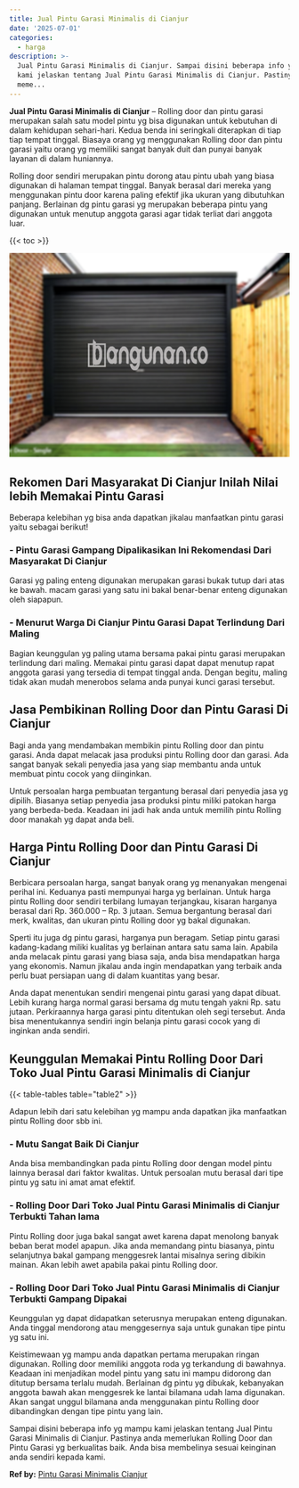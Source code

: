```yaml
---
title: Jual Pintu Garasi Minimalis di Cianjur
date: '2025-07-01'
categories:
  - harga
description: >-
  Jual Pintu Garasi Minimalis di Cianjur. Sampai disini beberapa info yg mampu
  kami jelaskan tentang Jual Pintu Garasi Minimalis di Cianjur. Pastinya anda
  meme...
---
```


**Jual Pintu Garasi Minimalis di Cianjur** – Rolling door dan pintu garasi merupakan salah satu model pintu yg bisa digunakan untuk kebutuhan di dalam kehidupan sehari-hari. Kedua benda ini seringkali diterapkan di tiap tiap tempat tinggal. Biasaya orang yg menggunakan Rolling door dan pintu garasi yaitu orang yg memiliki sangat banyak duit dan punyai banyak layanan di dalam huniannya.

Rolling door sendiri merupakan pintu dorong atau pintu ubah yang biasa digunakan di halaman tempat tinggal. Banyak berasal dari mereka yang menggunakan pintu door karena paling efektif jika ukuran yang dibutuhkan panjang. Berlainan dg pintu garasi yg merupakan beberapa pintu yang digunakan untuk menutup anggota garasi agar tidak terliat dari anggota luar.

{{< toc >}}

![Jual Pintu Garasi Minimalis di Cianjur](/images/pintu-garasi-05.png)

## Rekomen Dari Masyarakat Di Cianjur Inilah Nilai lebih Memakai Pintu Garasi

Beberapa kelebihan yg bisa anda dapatkan jikalau manfaatkan pintu garasi yaitu sebagai berikut!

### \- Pintu Garasi Gampang Dipalikasikan Ini Rekomendasi Dari Masyarakat Di Cianjur

Garasi yg paling enteng digunakan merupakan garasi bukak tutup dari atas ke bawah. macam garasi yang satu ini bakal benar-benar enteng digunakan oleh siapapun.

### \- Menurut Warga Di Cianjur Pintu Garasi Dapat Terlindung Dari Maling

Bagian keunggulan yg paling utama bersama pakai pintu garasi merupakan terlindung dari maling. Memakai pintu garasi dapat dapat menutup rapat anggota garasi yang tersedia di tempat tinggal anda. Dengan begitu, maling tidak akan mudah menerobos selama anda punyai kunci garasi tersebut.

## Jasa Pembikinan Rolling Door dan Pintu Garasi Di Cianjur

Bagi anda yang mendambakan membikin pintu Rolling door dan pintu garasi. Anda dapat melacak jasa produksi pintu Rolling door dan garasi. Ada sangat banyak sekali penyedia jasa yang siap membantu anda untuk membuat pintu cocok yang diinginkan.

Untuk persoalan harga pembuatan tergantung berasal dari penyedia jasa yg dipilih. Biasanya setiap penyedia jasa produksi pintu miliki patokan harga yang berbeda-beda. Keadaan ini jadi hak anda untuk memilih pintu Rolling door manakah yg dapat anda beli.

## Harga Pintu Rolling Door dan Pintu Garasi Di Cianjur

Berbicara persoalan harga, sangat banyak orang yg menanyakan mengenai perihal ini. Keduanya pasti mempunyai harga yg berlainan. Untuk harga pintu Rolling door sendiri terbilang lumayan terjangkau, kisaran harganya berasal dari Rp. 360.000 – Rp. 3 jutaan. Semua bergantung berasal dari merk, kwalitas, dan ukuran pintu Rolling door yg bakal digunakan.

Sperti itu juga dg pintu garasi, harganya pun beragam. Setiap pintu garasi kadang-kadang miliki kualitas yg berlainan antara satu sama lain. Apabila anda melacak pintu garasi yang biasa saja, anda bisa mendapatkan harga yang ekonomis. Namun jikalau anda ingin mendapatkan yang terbaik anda perlu buat persiapan uang di dalam kuantitas yang besar.

Anda dapat menentukan sendiri mengenai pintu garasi yang dapat dibuat. Lebih kurang harga normal garasi bersama dg mutu tengah yakni Rp. satu jutaan. Perkiraannya harga garasi pintu ditentukan oleh segi tersebut. Anda bisa menentukannya sendiri ingin belanja pintu garasi cocok yang di inginkan anda sendiri.

## Keunggulan Memakai Pintu Rolling Door Dari Toko Jual Pintu Garasi Minimalis di Cianjur

{{< table-tables table="table2" >}}

Adapun lebih dari satu kelebihan yg mampu anda dapatkan jika manfaatkan pintu Rolling door sbb ini.

### \- Mutu Sangat Baik Di Cianjur

Anda bisa membandingkan pada pintu Rolling door dengan model pintu lainnya berasal dari faktor kwalitas. Untuk persoalan mutu berasal dari tipe pintu yg satu ini amat amat efektif.

### \- Rolling Door Dari Toko Jual Pintu Garasi Minimalis di Cianjur Terbukti Tahan lama

Pintu Rolling door juga bakal sangat awet karena dapat menolong banyak beban berat model apapun. Jika anda memandang pintu biasanya, pintu selanjutnya bakal gampang menggesrek lantai misalnya sering dibikin mainan. Akan lebih awet apabila pakai pintu Rolling door.

### \- Rolling Door Dari Toko Jual Pintu Garasi Minimalis di Cianjur Terbukti Gampang Dipakai

Keunggulan yg dapat didapatkan seterusnya merupakan enteng digunakan. Anda tinggal mendorong atau menggesernya saja untuk gunakan tipe pintu yg satu ini.

Keistimewaan yg mampu anda dapatkan pertama merupakan ringan digunakan. Rolling door memiliki anggota roda yg terkandung di bawahnya. Keadaan ini menjadikan model pintu yang satu ini mampu didorong dan ditutup bersama terlalu mudah. Berlainan dg pintu yg dibukak, kebanyakan anggota bawah akan menggesrek ke lantai bilamana udah lama digunakan. Akan sangat unggul bilamana anda menggunakan pintu Rolling door dibandingkan dengan tipe pintu yang lain.

Sampai disini beberapa info yg mampu kami jelaskan tentang Jual Pintu Garasi Minimalis di Cianjur. Pastinya anda memerlukan Rolling Door dan Pintu Garasi yg berkualitas baik. Anda bisa membelinya sesuai keinginan anda sendiri kepada kami.

**Ref by:** [Pintu Garasi Minimalis Cianjur](https://id.wikipedia.org/wiki/Pintu)
